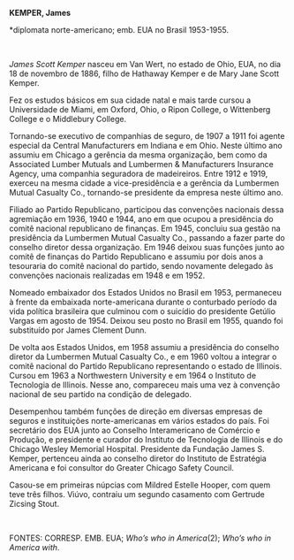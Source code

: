 **KEMPER, James**

\*diplomata norte-americano; emb. EUA no Brasil 1953-1955.

 

*James Scott Kemper* nasceu em Van Wert, no estado de Ohio, EUA, no dia
18 de novembro de 1886, filho de Hathaway Kemper e de Mary Jane Scott
Kemper.

Fez os estudos básicos em sua cidade natal e mais tarde cursou a
Universidade de Miami, em Oxford, Ohio, o Ripon College, o Wittenberg
College e o Middlebury College.

Tornando-se executivo de companhias de seguro, de 1907 a 1911 foi agente
especial da Central Manufacturers em Indiana e em Ohio. Neste último ano
assumiu em Chicago a gerência da mesma organização, bem como da
Associated Lumber Mutuals and Lumbermen & Manufacturers Insurance
Agency, uma companhia seguradora de madeireiros. Entre 1912 e 1919,
exerceu na mesma cidade a vice-presidência e a gerência da Lumbermen
Mutual Casualty Co., tornando-se presidente da empresa neste último ano.

Filiado ao Partido Republicano, participou das convenções nacionais
dessa agremiação em 1936, 1940 e 1944, ano em que ocupou a presidência
do comitê nacional republicano de finanças. Em 1945, concluiu sua gestão
na presidência da Lumbermen Mutual Casualty Co., passando a fazer parte
do conselho diretor dessa organização. Em 1946 deixou suas funções junto
ao comitê de finanças do Partido Republicano e assumiu por dois anos a
tesouraria do comitê nacional do partido, sendo novamente delegado às
convenções nacionais realizadas em 1948 e em 1952.

Nomeado embaixador dos Estados Unidos no Brasil em 1953, permaneceu à
frente da embaixada norte-americana durante o conturbado período da vida
política brasileira que culminou com o suicídio do presidente Getúlio
Vargas em agosto de 1954. Deixou seu posto no Brasil em 1955, quando foi
substituído por James Clement Dunn.

De volta aos Estados Unidos, em 1958 assumiu a presidência do conselho
diretor da Lumbermen Mutual Casualty Co., e em 1960 voltou a integrar o
comitê nacional do Partido Republicano representando o estado de
Illinois. Cursou em 1963 a Northwestern University e em 1964 o Instituto
de Tecnologia de Illinois. Nesse ano, compareceu mais uma vez à
convenção nacional de seu partido na condição de delegado.

Desempenhou também funções de direção em diversas empresas de seguros e
instituições norte-americanas em vários estados do país. Foi secretário
dos EUA junto ao Conselho Interamericano de Comércio e Produção, e
presidente e curador do Instituto de Tecnologia de Illinois e do Chicago
Wesley Memorial Hospital. Presidente da Fundação James S. Kemper,
pertenceu ainda ao conselho diretor do Instituto de Estratégia Americana
e foi consultor do Greater Chicago Safety Council.

Casou-se em primeiras núpcias com Mildred Estelle Hooper, com quem teve
três filhos. Viúvo, contraiu um segundo casamento com Gertrude Zicsing
Stout.

 

FONTES: CORRESP. EMB. EUA; *Who’s who in America*(2); *Who’s who in
America with*.

 
